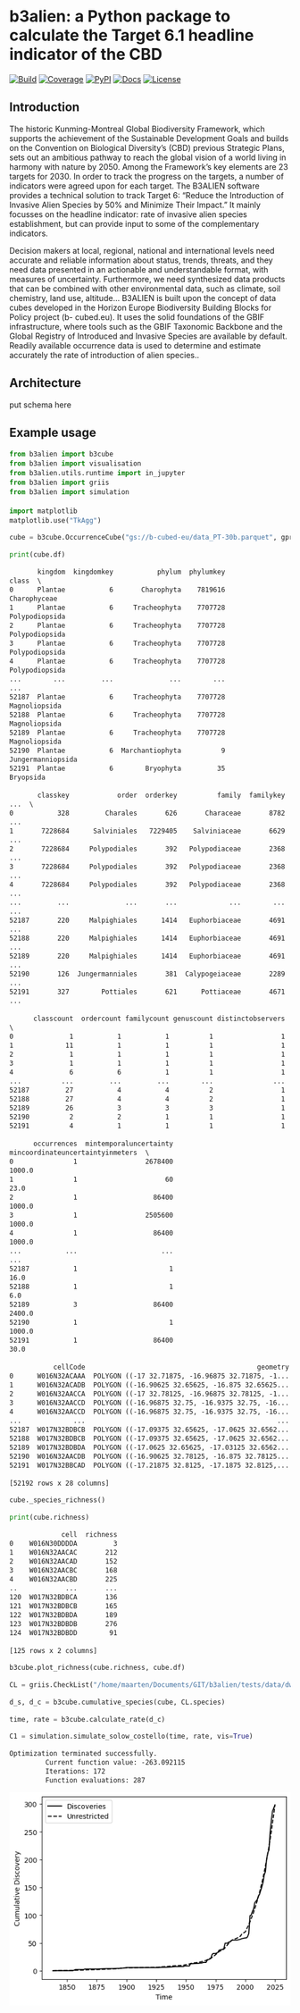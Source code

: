 # b3alien: a Python package to calculate the Target 6.1 headline indicator of the CBD

[![Build](https://github.com/mtrekels/b3alien/actions/workflows/test.yml/badge.svg)](https://github.com/mtrekels/b3alien/actions/workflows/test.yml)
[![Coverage](https://codecov.io/gh/mtrekels/b3alien/branch/main/graph/badge.svg)](https://codecov.io/gh/mtrekels/b3alien)
[![PyPI](https://img.shields.io/pypi/v/b3alien.svg)](https://pypi.org/project/b3alien/)
[![Docs](https://readthedocs.org/projects/b3alien/badge/?version=latest)](https://b3alien.readthedocs.io/en/latest/)
[![License](https://img.shields.io/github/license/mtrekels/b3alien.svg)](https://github.com/mtrekels/b3alien/blob/main/LICENSE)

## Introduction

The historic Kunming-Montreal Global Biodiversity
Framework, which supports the achievement of the
Sustainable Development Goals and builds on the
Convention on Biological Diversity’s (CBD) previous
Strategic Plans, sets out an ambitious pathway to reach
the global vision of a world living in harmony with nature
by 2050. Among the Framework’s key elements are 23
targets for 2030. In order to track the progress on the
targets, a number of indicators were agreed upon for
each target. The B3ALIEN software provides a technical
solution to track Target 6: “Reduce the Introduction of
Invasive Alien Species by 50% and Minimize Their
Impact.” It mainly focusses on the headline indicator: rate
of invasive alien species establishment, but can provide
input to some of the complementary indicators.

Decision makers at local, regional, national and
international levels need accurate and reliable
information about status, trends, threats, and they need
data presented in an actionable and understandable
format, with measures of uncertainty. Furthermore, we
need synthesized data products that can be combined
with other environmental data, such as climate, soil
chemistry, land use, altitude... B3ALIEN is built upon the
concept of data cubes developed in the Horizon Europe
Biodiversity Building Blocks for Policy project (b-
cubed.eu). It uses the solid foundations of the GBIF
infrastructure, where tools such as the GBIF Taxonomic
Backbone and the Global Registry of Introduced and
Invasive Species are available by default. Readily available occurrence data is used to determine and estimate
accurately the rate of introduction of alien species..

## Architecture

put schema here

## Example usage

```python
from b3alien import b3cube
from b3alien import visualisation
from b3alien.utils.runtime import in_jupyter
from b3alien import griis
from b3alien import simulation

import matplotlib
matplotlib.use("TkAgg")
```



<style>
    .geemap-dark {
        --jp-widgets-color: white;
        --jp-widgets-label-color: white;
        --jp-ui-font-color1: white;
        --jp-layout-color2: #454545;
        background-color: #383838;
    }

    .geemap-dark .jupyter-button {
        --jp-layout-color3: #383838;
    }

    .geemap-colab {
        background-color: var(--colab-primary-surface-color, white);
    }

    .geemap-colab .jupyter-button {
        --jp-layout-color3: var(--colab-primary-surface-color, white);
    }
</style>




```python
cube = b3cube.OccurrenceCube("gs://b-cubed-eu/data_PT-30b.parquet", gproject='nithecs-436810')
```



<style>
    .geemap-dark {
        --jp-widgets-color: white;
        --jp-widgets-label-color: white;
        --jp-ui-font-color1: white;
        --jp-layout-color2: #454545;
        background-color: #383838;
    }

    .geemap-dark .jupyter-button {
        --jp-layout-color3: #383838;
    }

    .geemap-colab {
        background-color: var(--colab-primary-surface-color, white);
    }

    .geemap-colab .jupyter-button {
        --jp-layout-color3: var(--colab-primary-surface-color, white);
    }
</style>




```python
print(cube.df)
```



<style>
    .geemap-dark {
        --jp-widgets-color: white;
        --jp-widgets-label-color: white;
        --jp-ui-font-color1: white;
        --jp-layout-color2: #454545;
        background-color: #383838;
    }

    .geemap-dark .jupyter-button {
        --jp-layout-color3: #383838;
    }

    .geemap-colab {
        background-color: var(--colab-primary-surface-color, white);
    }

    .geemap-colab .jupyter-button {
        --jp-layout-color3: var(--colab-primary-surface-color, white);
    }
</style>



           kingdom  kingdomkey           phylum  phylumkey              class  \
    0      Plantae           6       Charophyta    7819616       Charophyceae   
    1      Plantae           6     Tracheophyta    7707728     Polypodiopsida   
    2      Plantae           6     Tracheophyta    7707728     Polypodiopsida   
    3      Plantae           6     Tracheophyta    7707728     Polypodiopsida   
    4      Plantae           6     Tracheophyta    7707728     Polypodiopsida   
    ...        ...         ...              ...        ...                ...   
    52187  Plantae           6     Tracheophyta    7707728      Magnoliopsida   
    52188  Plantae           6     Tracheophyta    7707728      Magnoliopsida   
    52189  Plantae           6     Tracheophyta    7707728      Magnoliopsida   
    52190  Plantae           6  Marchantiophyta          9  Jungermanniopsida   
    52191  Plantae           6        Bryophyta         35          Bryopsida   
    
           classkey            order  orderkey          family  familykey  ...  \
    0           328         Charales       626       Characeae       8782  ...   
    1       7228684      Salviniales   7229405    Salviniaceae       6629  ...   
    2       7228684     Polypodiales       392   Polypodiaceae       2368  ...   
    3       7228684     Polypodiales       392   Polypodiaceae       2368  ...   
    4       7228684     Polypodiales       392   Polypodiaceae       2368  ...   
    ...         ...              ...       ...             ...        ...  ...   
    52187       220     Malpighiales      1414   Euphorbiaceae       4691  ...   
    52188       220     Malpighiales      1414   Euphorbiaceae       4691  ...   
    52189       220     Malpighiales      1414   Euphorbiaceae       4691  ...   
    52190       126  Jungermanniales       381  Calypogeiaceae       2289  ...   
    52191       327        Pottiales       621      Pottiaceae       4671  ...   
    
          classcount  ordercount familycount genuscount distinctobservers  \
    0              1           1           1          1                 1   
    1             11           1           1          1                 1   
    2              1           1           1          1                 1   
    3              1           1           1          1                 1   
    4              6           6           1          1                 1   
    ...          ...         ...         ...        ...               ...   
    52187         27           4           4          2                 1   
    52188         27           4           4          2                 1   
    52189         26           3           3          3                 1   
    52190          2           2           1          1                 1   
    52191          4           1           1          1                 1   
    
          occurrences  mintemporaluncertainty  mincoordinateuncertaintyinmeters  \
    0               1                 2678400                            1000.0   
    1               1                      60                              23.0   
    2               1                   86400                            1000.0   
    3               1                 2505600                            1000.0   
    4               1                   86400                            1000.0   
    ...           ...                     ...                               ...   
    52187           1                       1                              16.0   
    52188           1                       1                               6.0   
    52189           3                   86400                            2400.0   
    52190           1                       1                            1000.0   
    52191           1                   86400                              30.0   
    
               cellCode                                           geometry  
    0      W016N32ACAAA  POLYGON ((-17 32.71875, -16.96875 32.71875, -1...  
    1      W016N32ACADB  POLYGON ((-16.90625 32.65625, -16.875 32.65625...  
    2      W016N32AACCA  POLYGON ((-17 32.78125, -16.96875 32.78125, -1...  
    3      W016N32AACCD  POLYGON ((-16.96875 32.75, -16.9375 32.75, -16...  
    4      W016N32AACCD  POLYGON ((-16.96875 32.75, -16.9375 32.75, -16...  
    ...             ...                                                ...  
    52187  W017N32BDBCB  POLYGON ((-17.09375 32.65625, -17.0625 32.6562...  
    52188  W017N32BDBCB  POLYGON ((-17.09375 32.65625, -17.0625 32.6562...  
    52189  W017N32BDBDA  POLYGON ((-17.0625 32.65625, -17.03125 32.6562...  
    52190  W016N32AACDB  POLYGON ((-16.90625 32.78125, -16.875 32.78125...  
    52191  W017N32BBCAD  POLYGON ((-17.21875 32.8125, -17.1875 32.8125,...  
    
    [52192 rows x 28 columns]



```python
cube._species_richness()
```



<style>
    .geemap-dark {
        --jp-widgets-color: white;
        --jp-widgets-label-color: white;
        --jp-ui-font-color1: white;
        --jp-layout-color2: #454545;
        background-color: #383838;
    }

    .geemap-dark .jupyter-button {
        --jp-layout-color3: #383838;
    }

    .geemap-colab {
        background-color: var(--colab-primary-surface-color, white);
    }

    .geemap-colab .jupyter-button {
        --jp-layout-color3: var(--colab-primary-surface-color, white);
    }
</style>




```python
print(cube.richness)
```



<style>
    .geemap-dark {
        --jp-widgets-color: white;
        --jp-widgets-label-color: white;
        --jp-ui-font-color1: white;
        --jp-layout-color2: #454545;
        background-color: #383838;
    }

    .geemap-dark .jupyter-button {
        --jp-layout-color3: #383838;
    }

    .geemap-colab {
        background-color: var(--colab-primary-surface-color, white);
    }

    .geemap-colab .jupyter-button {
        --jp-layout-color3: var(--colab-primary-surface-color, white);
    }
</style>



                 cell  richness
    0    W016N30DDDDA         3
    1    W016N32AACAC       212
    2    W016N32AACAD       152
    3    W016N32AACBC       168
    4    W016N32AACBD       225
    ..            ...       ...
    120  W017N32BDBCA       136
    121  W017N32BDBCB       165
    122  W017N32BDBDA       189
    123  W017N32BDBDB       276
    124  W017N32BDBDD        91
    
    [125 rows x 2 columns]



```python
b3cube.plot_richness(cube.richness, cube.df)
```



<style>
    .geemap-dark {
        --jp-widgets-color: white;
        --jp-widgets-label-color: white;
        --jp-ui-font-color1: white;
        --jp-layout-color2: #454545;
        background-color: #383838;
    }

    .geemap-dark .jupyter-button {
        --jp-layout-color3: #383838;
    }

    .geemap-colab {
        background-color: var(--colab-primary-surface-color, white);
    }

    .geemap-colab .jupyter-button {
        --jp-layout-color3: var(--colab-primary-surface-color, white);
    }
</style>




```python
CL = griis.CheckList("/home/maarten/Documents/GIT/b3alien/tests/data/dwca-griis-portugal-v1.9/merged_distr.txt")
```



<style>
    .geemap-dark {
        --jp-widgets-color: white;
        --jp-widgets-label-color: white;
        --jp-ui-font-color1: white;
        --jp-layout-color2: #454545;
        background-color: #383838;
    }

    .geemap-dark .jupyter-button {
        --jp-layout-color3: #383838;
    }

    .geemap-colab {
        background-color: var(--colab-primary-surface-color, white);
    }

    .geemap-colab .jupyter-button {
        --jp-layout-color3: var(--colab-primary-surface-color, white);
    }
</style>




```python
d_s, d_c = b3cube.cumulative_species(cube, CL.species)
```



<style>
    .geemap-dark {
        --jp-widgets-color: white;
        --jp-widgets-label-color: white;
        --jp-ui-font-color1: white;
        --jp-layout-color2: #454545;
        background-color: #383838;
    }

    .geemap-dark .jupyter-button {
        --jp-layout-color3: #383838;
    }

    .geemap-colab {
        background-color: var(--colab-primary-surface-color, white);
    }

    .geemap-colab .jupyter-button {
        --jp-layout-color3: var(--colab-primary-surface-color, white);
    }
</style>




```python
time, rate = b3cube.calculate_rate(d_c)
```



<style>
    .geemap-dark {
        --jp-widgets-color: white;
        --jp-widgets-label-color: white;
        --jp-ui-font-color1: white;
        --jp-layout-color2: #454545;
        background-color: #383838;
    }

    .geemap-dark .jupyter-button {
        --jp-layout-color3: #383838;
    }

    .geemap-colab {
        background-color: var(--colab-primary-surface-color, white);
    }

    .geemap-colab .jupyter-button {
        --jp-layout-color3: var(--colab-primary-surface-color, white);
    }
</style>




```python
C1 = simulation.simulate_solow_costello(time, rate, vis=True)
```



<style>
    .geemap-dark {
        --jp-widgets-color: white;
        --jp-widgets-label-color: white;
        --jp-ui-font-color1: white;
        --jp-layout-color2: #454545;
        background-color: #383838;
    }

    .geemap-dark .jupyter-button {
        --jp-layout-color3: #383838;
    }

    .geemap-colab {
        background-color: var(--colab-primary-surface-color, white);
    }

    .geemap-colab .jupyter-button {
        --jp-layout-color3: var(--colab-primary-surface-color, white);
    }
</style>



    Optimization terminated successfully.
             Current function value: -263.092115
             Iterations: 172
             Function evaluations: 287



    
![png](docs/_static/images/output_9_2.png)
    



```python

```